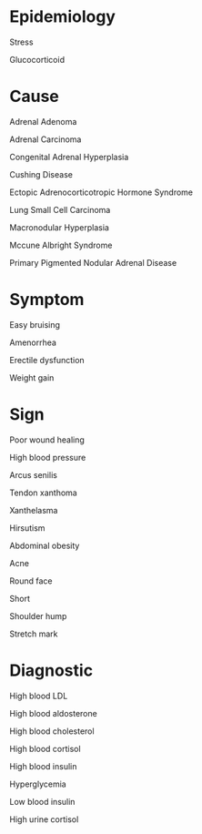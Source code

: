 # Epidemiology

Stress

Glucocorticoid

# Cause

Adrenal Adenoma

Adrenal Carcinoma

Congenital Adrenal Hyperplasia

Cushing Disease

Ectopic Adrenocorticotropic Hormone Syndrome

Lung Small Cell Carcinoma

Macronodular Hyperplasia

Mccune Albright Syndrome

Primary Pigmented Nodular Adrenal Disease

# Symptom

Easy bruising

Amenorrhea

Erectile dysfunction

Weight gain

# Sign

Poor wound healing

High blood pressure

Arcus senilis

Tendon xanthoma

Xanthelasma

Hirsutism

Abdominal obesity

Acne

Round face

Short

Shoulder hump

Stretch mark

# Diagnostic

High blood LDL

High blood aldosterone

High blood cholesterol

High blood cortisol

High blood insulin

Hyperglycemia

Low blood insulin

High urine cortisol
